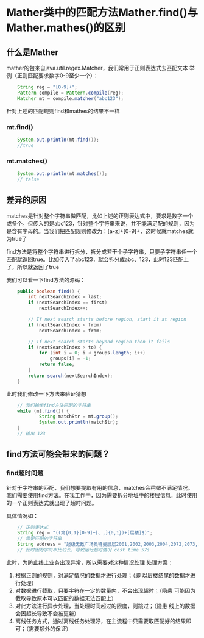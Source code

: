 # Mather类中的匹配方法Mather.find()与Mather.mathes()的区别

## 什么是Mather

mather的包来自java.util.regex.Matcher，我们常用于正则表达式去匹配文本
举例（正则匹配要求数字0-9至少一个）：

```java
    String reg = "[0-9]+";
    Pattern compile = Pattern.compile(reg);
    Matcher mt = compile.matcher("abc123");
```

针对上述的匹配规则find和mathes的结果不一样

### mt.find()

```java
    System.out.println(mt.find());
    //true
```

### mt.matches()

```java
    System.out.println(mt.matches()); 
    // false
```

## 差异的原因

matches是针对整个字符串做匹配，比如上述的正则表达式中，要求是数字一个或多个。但传入的是abc123，针对整个字符串来说，并不能满足配的规则，因为是含有字母的。当我们把匹配规则修改为：[a-z]+[0-9]+，这时候就matches就为true了

find方法是将整个字符串进行拆分，拆分成若干个子字符串，只要子字符串任一个匹配就返回true。比如传入了abc123，就会拆分成abc、123，此时123匹配上了，所以就返回了true

我们可以看一下find方法的源码：

```java
    public boolean find() {
        int nextSearchIndex = last;
        if (nextSearchIndex == first)
            nextSearchIndex++;

        // If next search starts before region, start it at region
        if (nextSearchIndex < from)
            nextSearchIndex = from;

        // If next search starts beyond region then it fails
        if (nextSearchIndex > to) {
            for (int i = 0; i < groups.length; i++)
                groups[i] = -1;
            return false;
        }
        return search(nextSearchIndex);
    }
```

此时我们修改一下方法来验证猜想

```java
    // 我们输出find方法匹配的字符串
    while (mt.find()) {
            String matchStr = mt.group();
            System.out.println(matchStr);
    }
    // 输出 123
```

## find方法可能会带来的问题？

### find超时问题

针对于字符串的匹配，我们想要提取有用的信息，matches会稍微不满足情况。我们需要使用find方法。在我工作中，因为需要拆分地址中的楼层信息，此时使用的一个正则表达式就出现了超时问题。

具体情况如：

```java
    // 正则表达式
    String reg = "((第{0,1}[0-9]+[、,]{0,1})+[层楼]$)";
    // 需要匹配的字符串
    String address = "超级无敌广场奥特曼展层2001,2002,2003,2004,2072,2073,2074,2075,1004商户";
    // 此时因为字符串比较长，导致运行超时情况 cost time 57s 
```

此时，为防止线上业务出现异常，所以需要对这种情况处理
处理方案：

1. 根据正则的规则，对满足情况的数据才进行处理；（即 以层楼结尾的数据才进行处理）
2. 对数据进行截取，只要字符在一定的数量内，不会出现超时；（隐患 可能因为截取导致原本可以匹配的数据无法匹配上）
3. 对此方法进行异步处理，当处理时间超过的限度，则跳过；（隐患 线上的数据会因超长导致不会被更新）
4. 离线任务方式，通过离线任务处理好，在主流程中只需要取匹配好的结果即可；（需要额外的保证）
